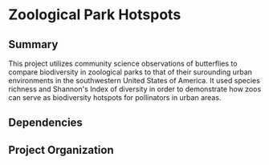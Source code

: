 # Zoological Park Hotspots
## Summary
This project utilizes community science observations of butterflies to compare biodiversity in zoological parks to that of their surounding urban environments in the southwestern United States of America. It used species richness and Shannon's Index of diversity in order to demonstrate how zoos can serve as biodiversity hotspots for pollinators in urban areas.
## Dependencies
## Project Organization
